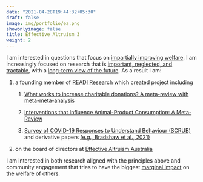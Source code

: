 ```yaml
---
date: "2021-04-28T19:44:32+05:30"
draft: false
image: img/portfolio/ea.png
showonlyimage: false
title: Effective Altruism 3
weight: 2
---
```


I am interested in questions that focus on [impartially improving welfare](https://80000hours.org/key-ideas/#impartial-concern). I am increasingly focused
on research that is [important, neglected, and tractable](https://concepts.effectivealtruism.org/concepts/importance-neglectedness-tractability/), with a [long-term view of the future](https://80000hours.org/key-ideas/#longtermism). As a result I am:

1.  a founding member of [READI Research](https://www.readiresearch.org/) which created project including

    1.  [What works to increase charitable donations? A meta-review with meta-meta-analysis](https://psyarxiv.com/yxmva/)

    2.  [Interventions that Influence Animal-Product Consumption: A Meta-Review](https://osf.io/s4bz3/)

    3.  [Survey of COVID-19 Responses to Understand Behaviour (SCRUB)](https://www.scrubcovid19.org/) and derivative papers [(e.g., Bradshaw et al., 2021)](https://www.frontiersin.org/articles/10.3389/fpsyg.2020.591638/full)

2.  on the board of directors at [Effective Altruism Australia](https://effectivealtruism.org.au/)

I am interested in both research aligned with the principles above and community engagement that tries to have the biggest [marginal impact](https://80000hours.org/key-ideas/#expected-value-and-counterfactuals) on the welfare of others.

